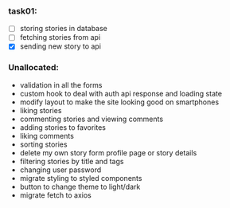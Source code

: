 ### task01:
- [ ] storing stories in database
- [ ] fetching stories from api 
- [x] sending new story to api

### Unallocated:
* validation in all the forms
* custom hook to deal with auth api response and loading state
* modify layout to make the site looking good on smartphones
* liking stories
* commenting stories and viewing comments
* adding stories to favorites
* liking comments
* sorting stories
* delete my own story form profile page or story details
* filtering stories by title and tags
* changing user password
* migrate styling to styled components
* button to change theme to light/dark
* migrate fetch to axios